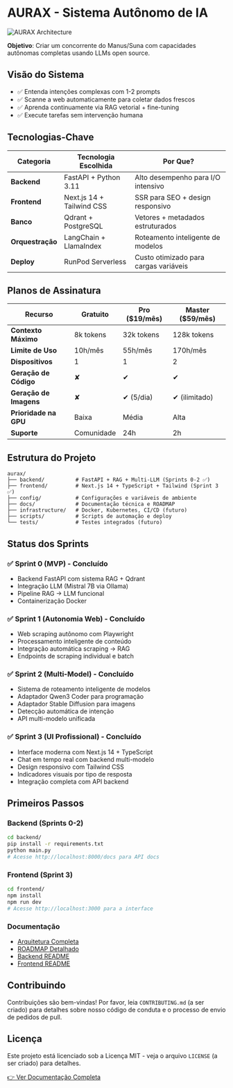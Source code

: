 # AURAX - Sistema Autônomo de IA

![AURAX Architecture](https://i.imgur.com/3Vx5BdR.png) <!-- Substitua por uma imagem real do seu diagrama -->

**Objetivo**: Criar um concorrente do Manus/Suna com capacidades autônomas completas usando LLMs open source.

## Visão do Sistema
- ✅ Entenda intenções complexas com 1-2 prompts
- ✅ Scanne a web automaticamente para coletar dados frescos
- ✅ Aprenda continuamente via RAG vetorial + fine-tuning
- ✅ Execute tarefas sem intervenção humana

## Tecnologias-Chave
| Categoria       | Tecnologia Escolhida      | Por Que?                                      |
|-----------------|---------------------------|-----------------------------------------------|
| **Backend**     | FastAPI + Python 3.11     | Alto desempenho para I/O intensivo            |
| **Frontend**    | Next.js 14 + Tailwind CSS | SSR para SEO + design responsivo              |
| **Banco**       | Qdrant + PostgreSQL       | Vetores + metadados estruturados              |
| **Orquestração**| LangChain + LlamaIndex    | Roteamento inteligente de modelos             |
| **Deploy**      | RunPod Serverless         | Custo otimizado para cargas variáveis         |

## Planos de Assinatura
| Recurso                     | Gratuito | Pro ($19/mês) | Master ($59/mês) |
|-----------------------------|----------|---------------|------------------|
| **Contexto Máximo**         | 8k tokens| 32k tokens    | 128k tokens      |
| **Limite de Uso**           | 10h/mês  | 55h/mês       | 170h/mês         |
| **Dispositivos**            | 1        | 1             | 2                |
| **Geração de Código**       | ✘        | ✔             | ✔                |
| **Geração de Imagens**      | ✘        | ✔ (5/dia)     | ✔ (ilimitado)    |
| **Prioridade na GPU**       | Baixa    | Média         | Alta             |
| **Suporte**                 | Comunidade| 24h          | 2h               |

## Estrutura do Projeto

```
aurax/
├── backend/          # FastAPI + RAG + Multi-LLM (Sprints 0-2 ✅)
├── frontend/         # Next.js 14 + TypeScript + Tailwind (Sprint 3 ✅)
├── config/           # Configurações e variáveis de ambiente
├── docs/             # Documentação técnica e ROADMAP
├── infrastructure/   # Docker, Kubernetes, CI/CD (futuro)
├── scripts/          # Scripts de automação e deploy
└── tests/            # Testes integrados (futuro)
```

## Status dos Sprints

### ✅ Sprint 0 (MVP) - Concluído
- Backend FastAPI com sistema RAG + Qdrant
- Integração LLM (Mistral 7B via Ollama)
- Pipeline RAG → LLM funcional
- Containerização Docker

### ✅ Sprint 1 (Autonomia Web) - Concluído  
- Web scraping autônomo com Playwright
- Processamento inteligente de conteúdo
- Integração automática scraping → RAG
- Endpoints de scraping individual e batch

### ✅ Sprint 2 (Multi-Model) - Concluído
- Sistema de roteamento inteligente de modelos
- Adaptador Qwen3 Coder para programação
- Adaptador Stable Diffusion para imagens
- Detecção automática de intenção
- API multi-modelo unificada

### ✅ Sprint 3 (UI Profissional) - Concluído
- Interface moderna com Next.js 14 + TypeScript
- Chat em tempo real com backend multi-modelo
- Design responsivo com Tailwind CSS
- Indicadores visuais por tipo de resposta
- Integração completa com API backend

## Primeiros Passos

### Backend (Sprints 0-2)
```bash
cd backend/
pip install -r requirements.txt
python main.py
# Acesse http://localhost:8000/docs para API docs
```

### Frontend (Sprint 3)  
```bash
cd frontend/
npm install
npm run dev
# Acesse http://localhost:3000 para a interface
```

### Documentação
- [Arquitetura Completa](./docs/ARCHITECTURE.md)
- [ROADMAP Detalhado](./docs/ROADMAP.md)
- [Backend README](./backend/README.md)
- [Frontend README](./frontend/README.md)

## Contribuindo
Contribuições são bem-vindas! Por favor, leia `CONTRIBUTING.md` (a ser criado) para detalhes sobre nosso código de conduta e o processo de envio de pedidos de pull.

## Licença
Este projeto está licenciado sob a Licença MIT - veja o arquivo `LICENSE` (a ser criado) para detalhes.

[👉 Ver Documentação Completa](./docs/ARCHITECTURE.md)
